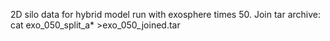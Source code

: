 2D silo data for hybrid model run with exosphere times 50.
Join tar archive: cat exo_050_split_a* >exo_050_joined.tar
